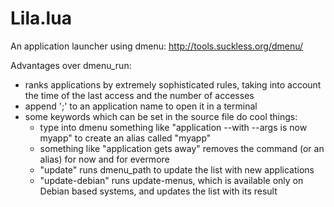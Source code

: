 Lila.lua
========

An application launcher using dmenu: http://tools.suckless.org/dmenu/

Advantages over dmenu_run:
- ranks applications by extremely sophisticated rules, taking into account the time of the last access and the number of accesses
- append ';' to an application name to open it in a terminal
- some keywords which can be set in the source file do cool things:
    - type into dmenu something like "application --with --args is now myapp" to create an alias called "myapp"
    - something like "application gets away" removes the command (or an alias) for now and for evermore
    - "update" runs dmenu_path to update the list with new applications
    - "update-debian" runs update-menus, which is available only on Debian based systems, and updates the list with its result
